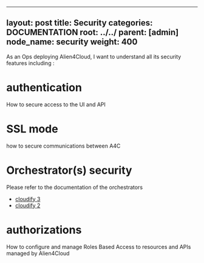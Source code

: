 
---
layout: post
title:  Security
categories: DOCUMENTATION
root: ../../
parent: [admin]
node_name: security
weight: 400
---


As an Ops deploying Alien4Cloud, I want to understand all its security features including :

# authentication

How to secure access to the UI and API

# SSL mode

how to secure communications between A4C

# Orchestrator(s) security

Please refer to the documentation of the orchestrators

* [cloudify 3](#/documentation/cloudify3_driver/index.html)
* [cloudify 2](#/documentation/cloudify2_driver/index.html)

# authorizations

How to configure and manage Roles Based Access to resources and APIs managed by Alien4Cloud
